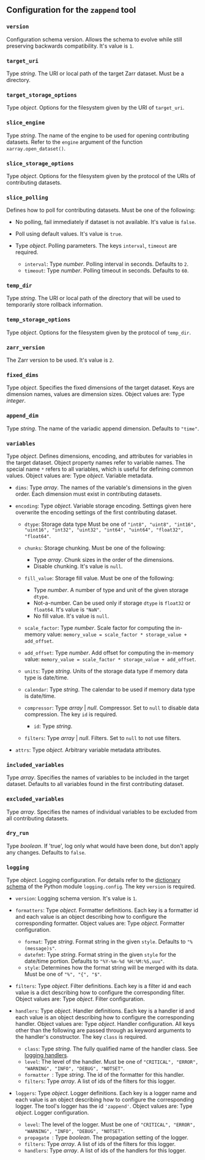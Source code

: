 ## Configuration for the `zappend` tool


### `version`

Configuration schema version. Allows the schema to evolve while still preserving backwards compatibility.
It's value is `1`.

### `target_uri`

Type _string_.
The URI or local path of the target Zarr dataset. Must be a directory.

### `target_storage_options`

Type _object_.
Options for the filesystem given by the URI of `target_uri`.

### `slice_engine`

Type _string_.
The name of the engine to be used for opening contributing datasets. Refer to the `engine` argument of the function `xarray.open_dataset()`.

### `slice_storage_options`

Type _object_.
Options for the filesystem given by the protocol of the URIs of contributing datasets.

### `slice_polling`

Defines how to poll for contributing datasets.
Must be one of the following:
* No polling, fail immediately if dataset is not available.
  It's value is `false`.
* Poll using default values.
  It's value is `true`.
* Type _object_.
  Polling parameters.
  The keys `interval`, `timeout` are required.
  
  * `interval`:
    Type _number_.
    Polling interval in seconds.
    Defaults to `2`.
  * `timeout`:
    Type _number_.
    Polling timeout in seconds.
    Defaults to `60`.
  

### `temp_dir`

Type _string_.
The URI or local path of the directory that will be used to temporarily store rollback information.

### `temp_storage_options`

Type _object_.
Options for the filesystem given by the protocol of `temp_dir`.

### `zarr_version`

The Zarr version to be used.
It's value is `2`.

### `fixed_dims`

Type _object_.
Specifies the fixed dimensions of the target dataset. Keys are dimension names, values are dimension sizes.
Object values are:
Type _integer_.

### `append_dim`

Type _string_.
The name of the variadic append dimension.
Defaults to `"time"`.

### `variables`

Type _object_.
Defines dimensions, encoding, and attributes for variables in the target dataset. Object property names refer to variable names. The special name `*` refers to all variables, which is useful for defining common values.
Object values are:
Type _object_.
Variable metadata.

* `dims`:
  Type _array_.
  The names of the variable's dimensions in the given order. Each dimension must exist in contributing datasets.
* `encoding`:
  Type _object_.
  Variable storage encoding. Settings given here overwrite the encoding settings of the first contributing dataset.
  
  * `dtype`:
    Storage data type
    Must be one of `"int8", "uint8", "int16", "uint16", "int32", "uint32", "int64", "uint64", "float32", "float64"`.
  * `chunks`:
    Storage chunking.
    Must be one of the following:
    * Type _array_.
      Chunk sizes in the order of the dimensions.
    * Disable chunking.
      It's value is `null`.
  * `fill_value`:
    Storage fill value.
    Must be one of the following:
    * Type _number_.
      A number of type and unit of the given storage `dtype`.
    * Not-a-number. Can be used only if storage `dtype` is `float32` or `float64`.
      It's value is `"NaN"`.
    * No fill value.
      It's value is `null`.
  * `scale_factor`:
    Type _number_.
    Scale factor for computing the in-memory value: `memory_value = scale_factor * storage_value + add_offset`.
  * `add_offset`:
    Type _number_.
    Add offset for computing the in-memory value: `memory_value = scale_factor * storage_value + add_offset`.
  * `units`:
    Type _string_.
    Units of the storage data type if memory data type is date/time.
  * `calendar`:
    Type _string_.
    The calendar to be used if memory data type is date/time.
  * `compressor`:
    Type _array_ | _null_.
    Compressor. Set to `null` to disable data compression.
    The key `id` is required.
    
    * `id`:
      Type _string_.
    
  * `filters`:
    Type _array_ | _null_.
    Filters. Set to `null` to not use filters.
  
* `attrs`:
  Type _object_.
  Arbitrary variable metadata attributes.


### `included_variables`

Type _array_.
Specifies the names of variables to be included in the target dataset. Defaults to all variables found in the first contributing dataset.

### `excluded_variables`

Type _array_.
Specifies the names of individual variables to be excluded  from all contributing datasets.

### `dry_run`

Type _boolean_.
If 'true', log only what would have been done, but don't apply any changes.
Defaults to `false`.

### `logging`

Type _object_.
Logging configuration. For details refer to the [dictionary schema](https://docs.python.org/3/library/logging.config.html#logging-config-dictschema) of the Python module `logging.config`.
The key `version` is required.

* `version`:
  Logging schema version.
  It's value is `1`.
* `formatters`:
  Type _object_.
  Formatter definitions. Each key is a formatter id and each value is an object describing how to configure the corresponding formatter.
  Object values are:
  Type _object_.
  Formatter configuration.
  
  * `format`:
    Type _string_.
    Format string in the given `style`.
    Defaults to `"%(message)s"`.
  * `datefmt`:
    Type _string_.
    Format string in the given `style` for the date/time portion.
    Defaults to `"%Y-%m-%d %H:%M:%S,uuu"`.
  * `style`:
    Determines how the format string will be merged with its data.
    Must be one of `"%", "{", "$"`.
  
* `filters`:
  Type _object_.
  Filter definitions. Each key is a filter id and each value is a dict describing how to configure the corresponding filter.
  Object values are:
  Type _object_.
  Filter configuration.
* `handlers`:
  Type _object_.
  Handler definitions. Each key is a handler id and each value is an object describing how to configure the corresponding handler.
  Object values are:
  Type _object_.
  Handler configuration. All keys other than the following are passed through as keyword arguments to the handler's constructor. 
  The key `class` is required.
  
  * `class`:
    Type _string_.
    The fully qualified name of the handler class. See [logging handlers](https://docs.python.org/3/library/logging.handlers.html).
  * `level`:
    The level of the handler.
    Must be one of `"CRITICAL", "ERROR", "WARNING", "INFO", "DEBUG", "NOTSET"`.
  * `formatter `:
    Type _string_.
    The id of the formatter for this handler.
  * `filters`:
    Type _array_.
    A list of ids of the filters for this logger.
  
* `loggers`:
  Type _object_.
  Logger definitions. Each key is a logger name and each value is an object describing how to configure the corresponding logger. The tool's logger has the id `'zappend'`.
  Object values are:
  Type _object_.
  Logger configuration.
  
  * `level`:
    The level of the logger.
    Must be one of `"CRITICAL", "ERROR", "WARNING", "INFO", "DEBUG", "NOTSET"`.
  * `propagate `:
    Type _boolean_.
    The propagation setting of the logger.
  * `filters`:
    Type _array_.
    A list of ids of the filters for this logger.
  * `handlers`:
    Type _array_.
    A list of ids of the handlers for this logger.
  



